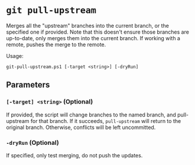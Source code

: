 # `git pull-upstream`

Merges all the "upstream" branches into the current branch, or the specified one if provided. Note that this doesn't ensure those branches are up-to-date, only merges them into the current branch. If working with a remote, pushes the merge to the remote.

Usage:

    git-pull-upstream.ps1 [-target <string>] [-dryRun]

## Parameters

### `[-target] <string>` (Optional)

If provided, the script will change branches to the named branch, and pull-upstream for that branch. If it succeeds, `pull-upstream` will return to the original branch. Otherwise, conflicts will be left uncommitted.

### `-dryRun` (Optional)

If specified, only test merging, do not push the updates.
